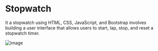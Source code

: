 # Stopwatch
It a stopwatch using HTML, CSS, JavaScript, and Bootstrap involves building a user interface that allows users to start, lap, stop, and reset a stopwatch timer.

![image](https://github.com/amitdeep2699/Stopwatch/assets/89854672/5a5449ee-0260-48d0-9d28-2d11ee2a3b82)


